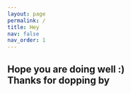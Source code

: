 ```yaml
---
layout: page
permalink: /
title: Hey
nav: false
nav_order: 1
---
```

<p>
<h2> Hope you are doing well :) <br> Thanks for dopping by  </h2>